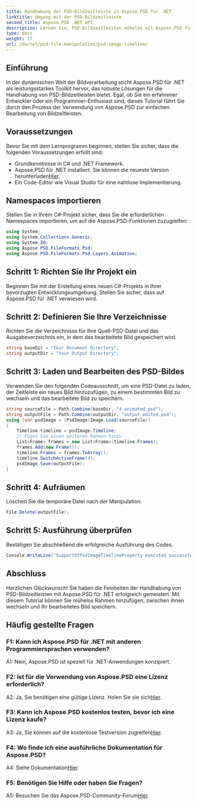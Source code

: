 ```yaml
---
title: Handhabung der PSD-Bildzeitleiste in Aspose.PSD für .NET
linktitle: Umgang mit der PSD-Bildzeitleiste
second_title: Aspose.PSD .NET API
description: Lernen Sie, PSD-Bildzeitleisten mühelos mit Aspose.PSD für .NET zu handhaben. Fügen Sie Rahmen hinzu, wechseln Sie nahtlos und verbessern Sie Ihre Bildbearbeitungsfähigkeiten.
type: docs
weight: 17
url: /de/net/psd-file-manipulation/psd-image-timeline/
---
```

## Einführung
In der dynamischen Welt der Bildverarbeitung sticht Aspose.PSD für .NET als leistungsstarkes Toolkit hervor, das robuste Lösungen für die Handhabung von PSD-Bildzeitleisten bietet. Egal, ob Sie ein erfahrener Entwickler oder ein Programmier-Enthusiast sind, dieses Tutorial führt Sie durch den Prozess der Verwendung von Aspose.PSD zur einfachen Bearbeitung von Bildzeitleisten.
## Voraussetzungen
Bevor Sie mit dem Lernprogramm beginnen, stellen Sie sicher, dass die folgenden Voraussetzungen erfüllt sind:
- Grundkenntnisse in C# und .NET Framework.
-  Aspose.PSD für .NET installiert. Sie können die neueste Version herunterladen[Hier](https://releases.aspose.com/psd/net/).
- Ein Code-Editor wie Visual Studio für eine nahtlose Implementierung.
## Namespaces importieren
Stellen Sie in Ihrem C#-Projekt sicher, dass Sie die erforderlichen Namespaces importieren, um auf die Aspose.PSD-Funktionen zuzugreifen:
```csharp
using System;
using System.Collections.Generic;
using System.IO;
using Aspose.PSD.FileFormats.Psd;
using Aspose.PSD.FileFormats.Psd.Layers.Animation;
```
## Schritt 1: Richten Sie Ihr Projekt ein
Beginnen Sie mit der Erstellung eines neuen C#-Projekts in Ihrer bevorzugten Entwicklungsumgebung. Stellen Sie sicher, dass auf Aspose.PSD für .NET verwiesen wird.
## Schritt 2: Definieren Sie Ihre Verzeichnisse
Richten Sie die Verzeichnisse für Ihre Quell-PSD-Datei und das Ausgabeverzeichnis ein, in dem das bearbeitete Bild gespeichert wird.
```csharp
string baseDir = "Your Document Directory";
string outputDir = "Your Output Directory";
```
## Schritt 3: Laden und Bearbeiten des PSD-Bildes
Verwenden Sie den folgenden Codeausschnitt, um eine PSD-Datei zu laden, der Zeitleiste ein neues Bild hinzuzufügen, zu einem bestimmten Bild zu wechseln und das bearbeitete Bild zu speichern.
```csharp
string sourceFile = Path.Combine(baseDir, "4_animated.psd");
string outputFile = Path.Combine(outputDir, "output_edited.psd");
using (var psdImage = (PsdImage)Image.Load(sourceFile))
{
    Timeline timeline = psdImage.Timeline;
    // Fügen Sie einen weiteren Rahmen hinzu
    List<Frame> frames = new List<Frame>(timeline.Frames);
    frames.Add(new Frame());
    timeline.Frames = frames.ToArray();
    timeline.SwitchActiveFrame(4);
    psdImage.Save(outputFile);
}
```
## Schritt 4: Aufräumen
Löschen Sie die temporäre Datei nach der Manipulation.
```csharp
File.Delete(outputFile);
```
## Schritt 5: Ausführung überprüfen
Bestätigen Sie abschließend die erfolgreiche Ausführung des Codes.
```csharp
Console.WriteLine("SupportOfPsdImageTimelineProperty executed successfully");
```
## Abschluss
Herzlichen Glückwunsch! Sie haben die Feinheiten der Handhabung von PSD-Bildzeitleisten mit Aspose.PSD für .NET erfolgreich gemeistert. Mit diesem Tutorial können Sie mühelos Rahmen hinzufügen, zwischen ihnen wechseln und Ihr bearbeitetes Bild speichern.
## Häufig gestellte Fragen

### F1: Kann ich Aspose.PSD für .NET mit anderen Programmiersprachen verwenden?

A1: Nein, Aspose.PSD ist speziell für .NET-Anwendungen konzipiert.

### F2: Ist für die Verwendung von Aspose.PSD eine Lizenz erforderlich?

 A2: Ja, Sie benötigen eine gültige Lizenz. Holen Sie sie sich[Hier](https://purchase.aspose.com/buy).

### F3: Kann ich Aspose.PSD kostenlos testen, bevor ich eine Lizenz kaufe?

 A3: Ja, Sie können auf die kostenlose Testversion zugreifen[Hier](https://releases.aspose.com/).

### F4: Wo finde ich eine ausführliche Dokumentation für Aspose.PSD?

 A4: Siehe Dokumentation[Hier](https://reference.aspose.com/psd/net/).

### F5: Benötigen Sie Hilfe oder haben Sie Fragen?

 A5: Besuchen Sie das Aspose.PSD-Community-Forum[Hier](https://forum.aspose.com/c/psd/34).